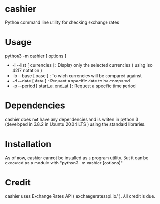 # cashier
Python command line utility for checking exchange rates 

# Usage
python3 -m cashier [ options ]

- -l --list [ currencies ] : Display only the selected currencies ( using iso 4217 notation )
- -b --base [ base ] : To wich currencies will be compared against
- -d --date [ date ] : Request a specific date to be compared
- -p --period [ start_at end_at ] : Request a specific time period

# Dependencies
  cashier does not have any dependencies and is writen in python 3 (developed in 3.8.2 in Ubuntu 20.04 LTS ) using the standard libraries.
 
# Installation
As of now, cashier cannot be installed as a program utility. But it can be executed as a module with "python3 -m cashier [options]"

# Credit
cashier uses Exchange Rates API ( exchangeratesapi.io/ ). All credit is due.
